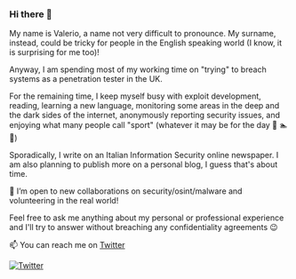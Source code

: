 ### Hi there 👋

My name is Valerio, a name not very difficult to pronounce. My surname, instead, could be tricky for people in the English speaking world (I know, it is surprising for me too)!

Anyway, I am spending most of my working time on "trying" to breach systems as a penetration tester in the UK. 

For the remaining time, I keep myself busy with exploit development, reading, learning a new language, monitoring some areas in the deep and the dark sides of the internet, anonymously reporting security issues, and enjoying what many people call "sport" (whatever it may be for the day :running: :swimmer: :climbing:)

Sporadically, I write on an Italian Information Security online newspaper. I am also planning to publish more on a personal blog, I guess that's about time.

👯 I’m open to new collaborations on security/osint/malware and volunteering in the real world!

Feel free to ask me anything about my personal or professional experience and I'll try to answer without breaching any confidentiality agreements :wink:

📫 You can reach me on [Twitter](https://twitter.com/valeriocestrone) 

[![Twitter](https://img.shields.io/twitter/follow/valeriocestrone?style=social)](https://twitter.com/valeriocestrone)

<!-- <img align='center' src="https://github-readme-stats.vercel.app/api?username=v4lerio&show_icons=true&theme=vue" height="150"> --!>
